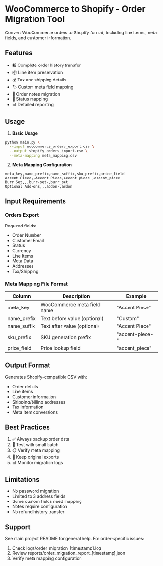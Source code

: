 # WooCommerce to Shopify - Order Migration Tool

Convert WooCommerce orders to Shopify format, including line items, meta fields, and customer information.

## Features

- 🛍️ Complete order history transfer
- 📦 Line item preservation
- 💰 Tax and shipping details
- 🏷️ Custom meta field mapping
- 📝 Order notes migration
- 🔄 Status mapping
- 📊 Detailed reporting

## Usage

1. **Basic Usage**

```bash
python main.py \
  --input woocommerce_orders_export.csv \
  --output shopify_orders_import.csv \
  --meta-mapping meta_mapping.csv
```

2. **Meta Mapping Configuration**

```csv
meta_key,name_prefix,name_suffix,sku_prefix,price_field
Accent Piece,,Accent Piece,accent-piece-,accent_piece
Burr Set,,,burr-set-,burr_set
Optional Add-ons,,,addon-,addon
```

## Input Requirements

### Orders Export

Required fields:

- Order Number
- Customer Email
- Status
- Currency
- Line Items
- Meta Data
- Addresses
- Tax/Shipping

### Meta Mapping File Format

| Column | Description | Example |
|--------|-------------|---------|
| meta_key | WooCommerce meta field name | "Accent Piece" |
| name_prefix | Text before value (optional) | "Custom" |
| name_suffix | Text after value (optional) | "Accent Piece" |
| sku_prefix | SKU generation prefix | "accent-piece-" |
| price_field | Price lookup field | "accent_piece" |

## Output Format

Generates Shopify-compatible CSV with:

- Order details
- Line items
- Customer information
- Shipping/billing addresses
- Tax information
- Meta item conversions

## Best Practices

1. ✅ Always backup order data
2. 🔄 Test with small batch
3. 📋 Verify meta mapping
4. 💾 Keep original exports
5. 📊 Monitor migration logs

## Limitations

- No password migration
- Limited to 3 address fields
- Some custom fields need mapping
- Notes require configuration
- No refund history transfer

## Support

See main project README for general help. For order-specific issues:

1. Check logs/order_migration_[timestamp].log
2. Review reports/order_migration_report_[timestamp].json
3. Verify meta mapping configuration
